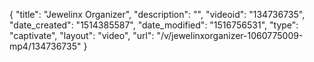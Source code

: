 {
    "title": "Jewelinx Organizer",
    "description": "",
    "videoid": "134736735",
    "date_created": "1514385587",
    "date_modified": "1516756531",
    "type": "captivate",
    "layout": "video",
    "url": "\/v\/jewelinxorganizer-1060775009-mp4\/134736735"
}